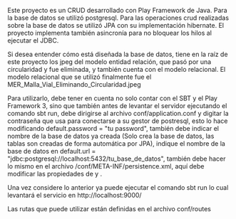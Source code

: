 Este proyecto es un CRUD desarrollado con Play Framework de Java.
Para la base de datos se utilizó postgresql.
Para las operaciones crud realizadas sobre la base de datos se utilizó JPA con su implementación hibernate.
El proyecto implementa también asincronía para no bloquear los hilos al ejecutar el JDBC.

Si desea entender cómo está diseñada la base de datos, tiene en la raíz de este proyecto los jpeg del modelo entidad relación, que pasó por una circularidad y fue eliminada, y también cuenta con
el modelo relacional. El modelo relacional que se utilizó finalmente fue el MER_Malla_Vial_Eliminando_Circularidad.jpeg

Para utilizarlo, debe tener en cuenta no solo contar con el SBT y el Play Framework 3, sino que también antes de levantar el servidor ejecutando el comando sbt run, debe 
dirigirse al archivo conf/application.conf y digitar la contraseña que usa para conectarse a su gestor de postresql, esto lo hace modificando default.password = "tu password", 
también debe indicar el nombre de la base de datos ya creada (Solo crea la base de datos, las tablas son creadas de forma automática por JPA), indique el nombre de la 
base de datos en default.url = "jdbc:postgresql://localhost:5432/tu_base_de_datos", también debe hacer lo mismo en el archivo /conf/META-INF/persistence.xml, aquí debe modificar las propiedades
de <property name="javax.persistence.jdbc.url" value="jdbc:postgresql://localhost:5432/tu_base_de_datos"/> y <property name="javax.persistence.jdbc.password" value="tu_password*"/>. 

Una vez considere lo anterior ya puede ejecutar el comando sbt run lo cual levantará el servicio en http://localhost:9000/

Las rutas que puede utilizar están definidas en el archivo conf/routes

